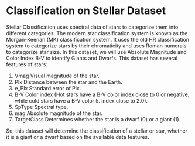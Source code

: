 # Classification on Stellar Dataset

Stellar Classification uses spectral data of stars to categorize them into different categories. 
The modern star classification system is known as the Morgan-Keenan (MK) classification system. 
It uses the old HR classification system to categorize stars by their chromaticity and uses Roman 
numerals to categorize star size. In this dataset, we will use Absolute Magnitude and Color Index 
B-V to identify Giants and Dwarfs. This dataset has several features of stars:

1. Vmag Visual magnitude of the star.
2. Plx Distance between the star and the Earth.
3. e_Plx Standard error of Plx.
4. B-V Color index (Hot stars have a B-V color index close to 0 or negative, while cold stars have a B-V color 5. index close to 2.0).
6. SpType Spectral type.
7. mag Absolute magnitude of the star.
8. TargetClass Determines whether the star is a dwarf (0) or a giant (1).

So, this dataset will determine the classification of a stellar or star, whether it is a giant or
a dwarf based on the available data features.
